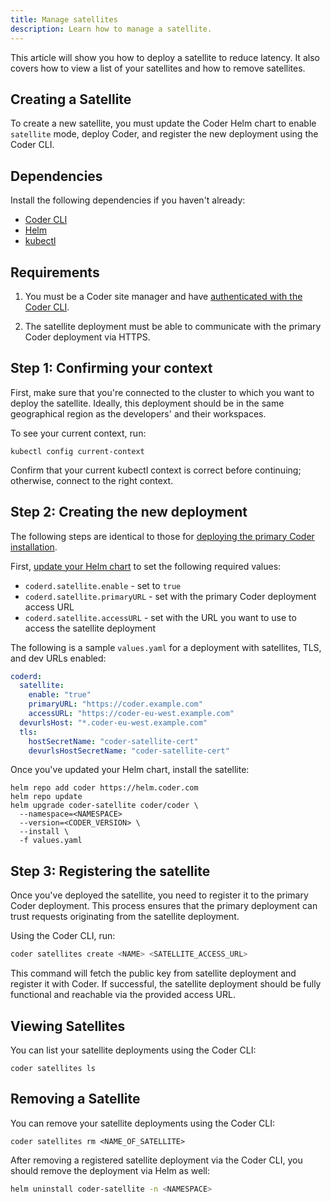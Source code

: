 ```yaml
---
title: Manage satellites
description: Learn how to manage a satellite.
---
```


This article will show you how to deploy a satellite to reduce latency. It also
covers how to view a list of your satellites and how to remove satellites.

## Creating a Satellite

To create a new satellite, you must update the Coder Helm chart to enable
`satellite` mode, deploy Coder, and register the new deployment using the Coder
CLI.

## Dependencies

Install the following dependencies if you haven't already:

- [Coder CLI](../../cli/installation.md)
- [Helm](https://helm.sh/docs/intro/install/)
- [kubectl](https://kubernetes.io/docs/tasks/tools/install-kubectl/)

## Requirements

1. You must be a Coder site manager and have
   [authenticated with the Coder CLI](../../cli/installation.md#authenticate).

1. The satellite deployment must be able to communicate with the primary Coder
   deployment via HTTPS.

## Step 1: Confirming your context

First, make sure that you're connected to the cluster to which you want to
deploy the satellite. Ideally, this deployment should be in the same
geographical region as the developers' and their workspaces.

To see your current context, run:

```console
kubectl config current-context
```

Confirm that your current kubectl context is correct before continuing;
otherwise, connect to the right context.

## Step 2: Creating the new deployment

The following steps are identical to those for
[deploying the primary Coder installation](../../setup/installation.md).

First, [update your Helm chart](../../guides/admin/helm-charts.md) to set the
following required values:

- `coderd.satellite.enable` - set to `true`
- `coderd.satellite.primaryURL` - set with the primary Coder deployment access
  URL
- `coderd.satellite.accessURL` - set with the URL you want to use to access the
  satellite deployment

The following is a sample `values.yaml` for a deployment with satellites, TLS,
and dev URLs enabled:

```yaml
coderd:
  satellite:
    enable: "true"
    primaryURL: "https://coder.example.com"
    accessURL: "https://coder-eu-west.example.com"
  devurlsHost: "*.coder-eu-west.example.com"
  tls:
    hostSecretName: "coder-satellite-cert"
    devurlsHostSecretName: "coder-satellite-cert"
```

Once you've updated your Helm chart, install the satellite:

```console
helm repo add coder https://helm.coder.com
helm repo update
helm upgrade coder-satellite coder/coder \
  --namespace=<NAMESPACE>
  --version=<CODER_VERSION> \
  --install \
  -f values.yaml
```

## Step 3: Registering the satellite

Once you've deployed the satellite, you need to register it to the primary Coder
deployment. This process ensures that the primary deployment can trust requests
originating from the satellite deployment.

Using the Coder CLI, run:

```bash
coder satellites create <NAME> <SATELLITE_ACCESS_URL>
```

This command will fetch the public key from satellite deployment and register it
with Coder. If successful, the satellite deployment should be fully functional
and reachable via the provided access URL.

## Viewing Satellites

You can list your satellite deployments using the Coder CLI:

```console
coder satellites ls
```

## Removing a Satellite

You can remove your satellite deployments using the Coder CLI:

```console
coder satellites rm <NAME_OF_SATELLITE>
```

After removing a registered satellite deployment via the Coder CLI, you should
remove the deployment via Helm as well:

```bash
helm uninstall coder-satellite -n <NAMESPACE>
```
